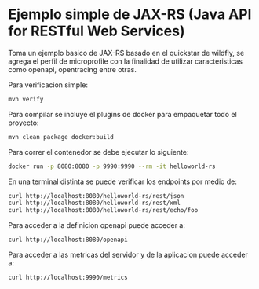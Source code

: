 # Ejemplo simple de JAX-RS (Java API for RESTful Web Services)

Toma un ejemplo basico de JAX-RS basado en el quickstar de wildfly, se agrega el perfil de microprofile con la finalidad de utilizar caracteristicas como openapi, opentracing entre otras.

Para verificacion simple:

```bash
mvn verify
```

Para compilar se incluye el plugins de docker para empaquetar todo el proyecto:

```bash
mvn clean package docker:build
```

Para correr el contenedor se debe ejecutar lo siguiente:

```bash
docker run -p 8080:8080 -p 9990:9990 --rm -it helloworld-rs
```

En una terminal distinta se puede verificar los endpoints por medio de:

```bash
curl http://localhost:8080/helloworld-rs/rest/json
curl http://localhost:8080/helloworld-rs/rest/xml
curl http://localhost:8080/helloworld-rs/rest/echo/foo
```

Para acceder a la definicion openapi puede acceder a:

```bash
curl http://localhost:8080/openapi
```

Para acceder a las metricas del servidor y de la aplicacion puede acceder a:

```bash
curl http://localhost:9990/metrics
```